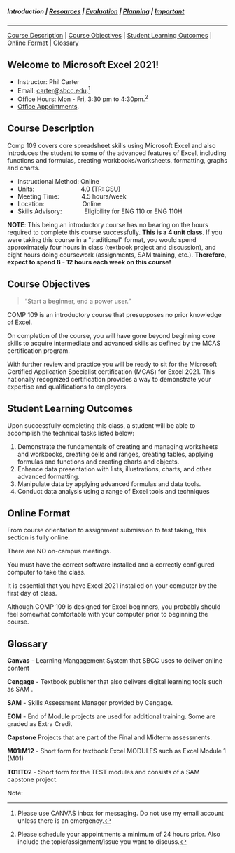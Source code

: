##### Introduction | [Resources](resources) | [Evaluation](evaluation) | [Planning](planning) | [Important](important)
***
[Course Description](#course-description) | [Course Objectives](#course-objectives) | [Student Learning Outcomes](#student-learning-outcomes) | [Online Format](#online-format) | [Glossary](#glossary)

## Welcome to Microsoft Excel 2021!
* Instructor: Phil Carter
* Email: [carter@sbcc.edu](mailto:carter@sbcc.edu).[^1]
* Office Hours: Mon - Fri, 3:30 pm to 4:30pm.[^2]
* [Office Appointments](https://calendar.google.com/calendar/appointments/schedules/AcZssZ0ILlxurEFafboTvSeXG41QIgNfZVtB9ysV5Po7kAdGP9qGnEddBtQJzMtFIej51fWR474z5UsG?gv=true).
  
[^1]: Please use CANVAS inbox for messaging. Do not use my email account unless there is an emergency.
[^2]: Please schedule your appointments a minimum of 24 hours prior. Also include the topic/assignment/issue you want to discuss.  

## Course Description
Comp 109 covers core spreadsheet skills using Microsoft Excel and also introduces the student to some of the advanced features of Excel, including functions and formulas, creating workbooks/worksheets, formatting, graphs and charts.

*   Instructional Method: Online
*   Units:                           4.0 (TR: CSU)
*   Meeting Time:             4.5 hours/week
*   Location:                      Online
*   Skills Advisory:             Eligibility for ENG 110 or ENG 110H

**NOTE**: This being an introductory course has no bearing on the hours required to complete this course successfully. **This is a 4 unit class**. If you were taking this course in a "traditional" format, you would spend approximately four hours in class (textbook project and discussion), and eight hours doing coursework (assignments, SAM training, etc.). **Therefore, expect to spend 8 - 12 hours each week on this course!**


## Course Objectives
> “Start a beginner, end a power user.”

COMP 109 is an introductory course that presupposes no prior knowledge of Excel.

On completion of the course, you will have gone beyond beginning core skills to acquire intermediate and advanced skills as defined by the MCAS certification program.

With further review and practice you will be ready to sit for the Microsoft Certified Application Specialist certification (MCAS) for Excel 2021. This nationally recognized certification provides a way to demonstrate your expertise and qualifications to employers.

## Student Learning Outcomes
Upon successfully completing this class, a student will be able to accomplish the technical tasks listed below:

1.  Demonstrate the fundamentals of creating and managing worksheets and workbooks, creating cells and ranges, creating tables, applying formulas and functions and creating charts and objects.
2.  Enhance data presentation with lists, illustrations, charts, and other advanced formatting.
3.  Manipulate data by applying advanced formulas and data tools.
4.  Conduct data analysis using a range of Excel tools and techniques

## Online Format
From course orientation to assignment submission to test taking, this section is fully online.

There are NO on-campus meetings.

You must have the correct software installed and a correctly configured computer to take the class.

It is essential that you have Excel 2021 installed on your computer by the first day of class.

Although COMP 109 is designed for Excel beginners, you probably should feel somewhat comfortable with your computer prior to beginning the course.

## Glossary
**Canvas** - Learning Mangagement System that SBCC uses to deliver online content

**Cengage** - Textbook publisher that also delivers digital learning tools such as SAM .

**SAM** - Skills Assessment Manager provided by Cengage.

**EOM** - End of Module projects are used for additional training. Some are graded as Extra Credit

**Capstone** Projects that are part of the Final and Midterm assessments.

**M01:M12** - Short form for textbook Excel MODULES such as Excel Module 1 (M01)

**T01:T02** - Short form for the TEST modules and consists of a SAM capstone project.

Note:

